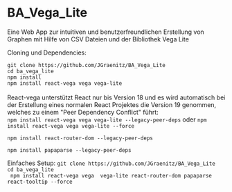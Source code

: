 # BA_Vega_Lite
Eine Web App zur intuitiven und benutzerfreundlichen Erstellung von Graphen mit Hilfe von CSV Dateien und der Bibliothek Vega Lite

Cloning und Dependencies:

`git clone https://github.com/JGraenitz/BA_Vega_Lite` <br>
`cd ba_vega_lite` <br>
`npm install` <br>
`npm install react-vega vega vega-lite` <br> <br>
React-vega unterstützt React nur bis Version 18 und es wird automatisch bei der Erstellung eines normalen React Projektes die Version 19 genommen, welches zu einem "Peer Dependency Conflict" führt: <br>
`npm install react-vega vega vega-lite --legacy-peer-deps` oder `npm install react-vega vega vega-lite --force`<br>

`npm install react-router-dom --legacy-peer-deps` <br>

`npm install papaparse --legacy-peer-deps` <br>


Einfaches Setup:
`git clone https://github.com/JGraenitz/BA_Vega_Lite` <br>
`cd ba_vega_lite` <br>
` npm install react-vega vega  vega-lite react-router-dom papaparse react-tooltip --force` <br>
